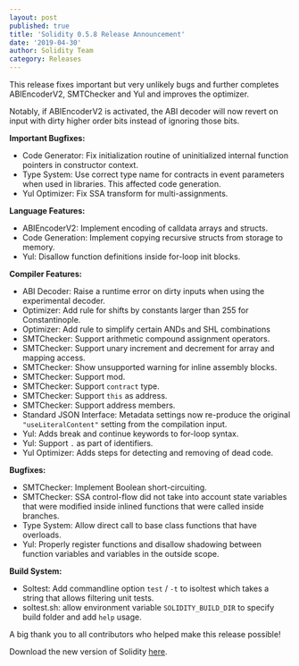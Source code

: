 ```yaml
---
layout: post
published: true
title: 'Solidity 0.5.8 Release Announcement'
date: '2019-04-30'
author: Solidity Team
category: Releases
---
```


This release fixes important but very unlikely bugs and further completes ABIEncoderV2, SMTChecker and Yul and improves the optimizer.

Notably, if ABIEncoderV2 is activated, the ABI decoder will now revert on input with dirty higher order bits instead of ignoring those bits.


**Important Bugfixes:**
 * Code Generator: Fix initialization routine of uninitialized internal function pointers in constructor context.
 * Type System: Use correct type name for contracts in event parameters when used in libraries. This affected code generation.
 * Yul Optimizer: Fix SSA transform for multi-assignments.


**Language Features:**
 * ABIEncoderV2: Implement encoding of calldata arrays and structs.
 * Code Generation: Implement copying recursive structs from storage to memory.
 * Yul: Disallow function definitions inside for-loop init blocks.


**Compiler Features:**
 * ABI Decoder: Raise a runtime error on dirty inputs when using the experimental decoder.
 * Optimizer: Add rule for shifts by constants larger than 255 for Constantinople.
 * Optimizer: Add rule to simplify certain ANDs and SHL combinations
 * SMTChecker: Support arithmetic compound assignment operators.
 * SMTChecker: Support unary increment and decrement for array and mapping access.
 * SMTChecker: Show unsupported warning for inline assembly blocks.
 * SMTChecker: Support mod.
 * SMTChecker: Support ``contract`` type.
 * SMTChecker: Support ``this`` as address.
 * SMTChecker: Support address members.
 * Standard JSON Interface: Metadata settings now re-produce the original ``"useLiteralContent"`` setting from the compilation input.
 * Yul: Adds break and continue keywords to for-loop syntax.
 * Yul: Support ``.`` as part of identifiers.
 * Yul Optimizer: Adds steps for detecting and removing of dead code.


**Bugfixes:**
 * SMTChecker: Implement Boolean short-circuiting.
 * SMTChecker: SSA control-flow did not take into account state variables that were modified inside inlined functions that were called inside branches.
 * Type System: Allow direct call to base class functions that have overloads.
 * Yul: Properly register functions and disallow shadowing between function variables and variables in the outside scope.


**Build System:**
 * Soltest: Add commandline option `test` / `-t` to isoltest which takes a string that allows filtering unit tests.
 * soltest.sh: allow environment variable ``SOLIDITY_BUILD_DIR`` to specify build folder and add ``help`` usage.



A big thank you to all contributors who helped make this release possible!

Download the new version of Solidity [here](https://github.com/ethereum/solidity/releases/tag/v0.5.8).
  